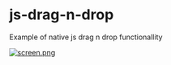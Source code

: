 # js-drag-n-drop
Example of native js drag n drop functionallity

[![screen.png](https://i.postimg.cc/sxrrySm9/screen.png)](https://postimg.cc/qhjYxN9z)
